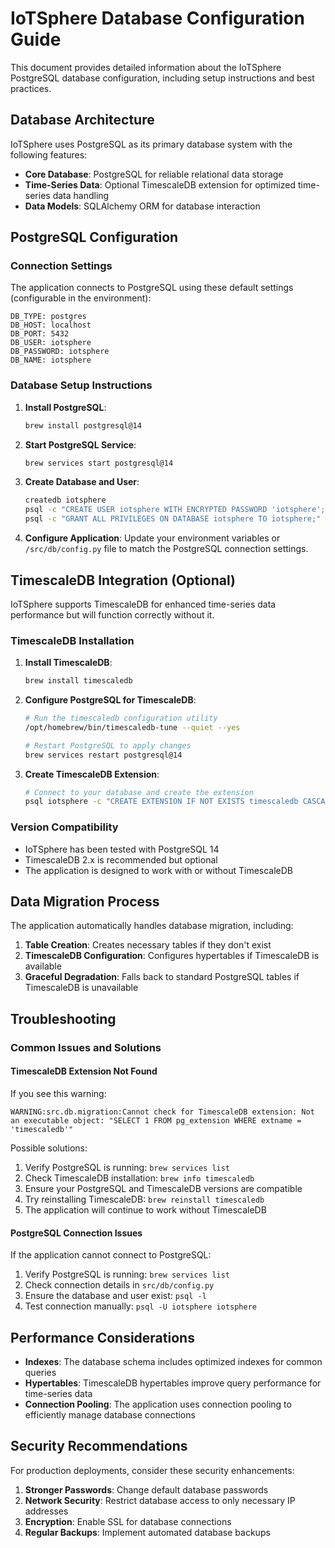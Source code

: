 # IoTSphere Database Configuration Guide

This document provides detailed information about the IoTSphere PostgreSQL database configuration, including setup instructions and best practices.

## Database Architecture

IoTSphere uses PostgreSQL as its primary database system with the following features:

- **Core Database**: PostgreSQL for reliable relational data storage
- **Time-Series Data**: Optional TimescaleDB extension for optimized time-series data handling
- **Data Models**: SQLAlchemy ORM for database interaction

## PostgreSQL Configuration

### Connection Settings

The application connects to PostgreSQL using these default settings (configurable in the environment):

```
DB_TYPE: postgres
DB_HOST: localhost
DB_PORT: 5432
DB_USER: iotsphere
DB_PASSWORD: iotsphere
DB_NAME: iotsphere
```

### Database Setup Instructions

1. **Install PostgreSQL**:
   ```bash
   brew install postgresql@14
   ```

2. **Start PostgreSQL Service**:
   ```bash
   brew services start postgresql@14
   ```

3. **Create Database and User**:
   ```bash
   createdb iotsphere
   psql -c "CREATE USER iotsphere WITH ENCRYPTED PASSWORD 'iotsphere';"
   psql -c "GRANT ALL PRIVILEGES ON DATABASE iotsphere TO iotsphere;"
   ```

4. **Configure Application**:
   Update your environment variables or `/src/db/config.py` file to match the PostgreSQL connection settings.

## TimescaleDB Integration (Optional)

IoTSphere supports TimescaleDB for enhanced time-series data performance but will function correctly without it.

### TimescaleDB Installation

1. **Install TimescaleDB**:
   ```bash
   brew install timescaledb
   ```

2. **Configure PostgreSQL for TimescaleDB**:
   ```bash
   # Run the timescaledb configuration utility
   /opt/homebrew/bin/timescaledb-tune --quiet --yes
   
   # Restart PostgreSQL to apply changes
   brew services restart postgresql@14
   ```

3. **Create TimescaleDB Extension**:
   ```bash
   # Connect to your database and create the extension
   psql iotsphere -c "CREATE EXTENSION IF NOT EXISTS timescaledb CASCADE;"
   ```

### Version Compatibility

- IoTSphere has been tested with PostgreSQL 14
- TimescaleDB 2.x is recommended but optional
- The application is designed to work with or without TimescaleDB

## Data Migration Process

The application automatically handles database migration, including:

1. **Table Creation**: Creates necessary tables if they don't exist
2. **TimescaleDB Configuration**: Configures hypertables if TimescaleDB is available
3. **Graceful Degradation**: Falls back to standard PostgreSQL tables if TimescaleDB is unavailable

## Troubleshooting

### Common Issues and Solutions

#### TimescaleDB Extension Not Found

If you see this warning:
```
WARNING:src.db.migration:Cannot check for TimescaleDB extension: Not an executable object: "SELECT 1 FROM pg_extension WHERE extname = 'timescaledb'"
```

Possible solutions:
1. Verify PostgreSQL is running: `brew services list`
2. Check TimescaleDB installation: `brew info timescaledb`
3. Ensure your PostgreSQL and TimescaleDB versions are compatible
4. Try reinstalling TimescaleDB: `brew reinstall timescaledb`
5. The application will continue to work without TimescaleDB

#### PostgreSQL Connection Issues

If the application cannot connect to PostgreSQL:

1. Verify PostgreSQL is running: `brew services list` 
2. Check connection details in `src/db/config.py`
3. Ensure the database and user exist: `psql -l`
4. Test connection manually: `psql -U iotsphere iotsphere`

## Performance Considerations

- **Indexes**: The database schema includes optimized indexes for common queries
- **Hypertables**: TimescaleDB hypertables improve query performance for time-series data
- **Connection Pooling**: The application uses connection pooling to efficiently manage database connections

## Security Recommendations

For production deployments, consider these security enhancements:

1. **Stronger Passwords**: Change default database passwords
2. **Network Security**: Restrict database access to only necessary IP addresses
3. **Encryption**: Enable SSL for database connections
4. **Regular Backups**: Implement automated database backups
